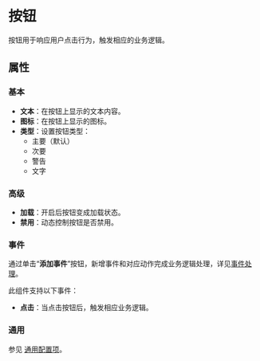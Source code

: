 # 按钮

按钮用于响应用户点击行为，触发相应的业务逻辑。

## 属性

### 基本

- **文本**：在按钮上显示的文本内容。
- **图标**：在按钮上显示的图标。
- **类型**：设置按钮类型：
  - 主要（默认）
  - 次要
  - 警告
  - 文字

### 高级

- **加载**：开启后按钮变成加载状态。
- **禁用**：动态控制按钮是否禁用。

### 事件

通过单击“**添加事件**”按钮，新增事件和对应动作完成业务逻辑处理，详见[事件处理](./../commonevent.md)。

此组件支持以下事件：

- **点击**：当点击按钮后，触发相应业务逻辑。

### 通用

参见 [通用配置项](../general.md)。
